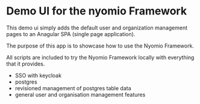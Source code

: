 # Demo UI for the nyomio Framework

This demo ui simply adds the default user and organization management pages to 
an Anagular SPA (single page application).

The purpose of this app is to showcase how to use the Nyomio Framework.

All scripts are included to try the Nyomio Framework locally with everything that it provides.
 - SSO with keycloak
 - postgres
 - revisioned management of postgres table data
 - general user and organisation management features
